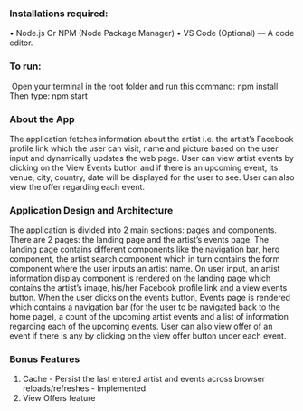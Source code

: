 
### Installations required:	

•	Node.js Or NPM (Node Package Manager)
•	VS Code (Optional) — A code editor.

### To run:

 Open your terminal in the root folder and run this command:
 npm install
 Then type: 
 npm start

### About the App

The application fetches information about the artist i.e. the artist’s Facebook profile link which the user can visit, name and picture based on the user input and dynamically updates the web page. User can view artist events by clicking on the View Events button and if there is an upcoming event, its venue, city, country, date will be displayed for the user to see. User can also view the offer regarding each event.

### Application Design and Architecture

The application is divided into 2 main sections: pages and components. There are 2 pages: the landing page and the artist’s events page. The landing page contains different components like the navigation bar, hero component, the artist search component which in turn contains the form component where the user inputs an artist name. On user input, an artist information display component is rendered on the landing page which contains the artist’s image, his/her Facebook profile link and a view events button. When the user clicks on the events button, Events page is rendered which contains a navigation bar (for the user to be navigated back to the home page), a count of the upcoming artist events and a list of information regarding each of the upcoming events. User can also view offer of an event if there is any by clicking on the view offer button under each event.

### Bonus Features
1. Cache - Persist the last entered artist and events across browser reloads/refreshes - Implemented
2. View Offers feature

